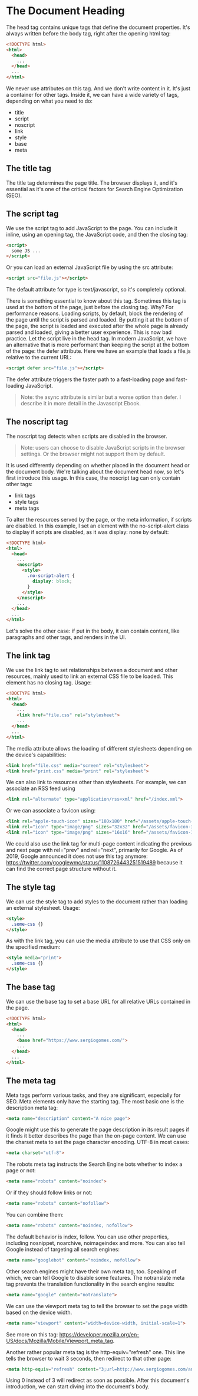# The Document Heading

The head tag contains unique tags that define the document properties.
It's always written before the body tag, right after the opening html tag:

```html
<!DOCTYPE html>
<html>
  <head>
    ...
  </head> 
  ...
</html>
```

We never use attributes on this tag. And we don't write content in it.
It's just a container for other tags. Inside it, we can have a wide variety of tags, depending on what you need to do:

- title
- script
- noscript
- link
- style
- base
- meta

## The title tag

The title tag determines the page title. The browser displays it, and it's essential as it's one of the critical factors for Search Engine Optimization (SEO).

## The script tag

We use the script tag to add JavaScript to the page.
You can include it inline, using an opening tag, the JavaScript code, and then the closing tag:

```html
<script> 
  some JS ...
</script> 
```

Or you can load an external JavaScript file by using the src attribute:

```html
<script src="file.js"></script>
```

The default attribute for type is text/javascript, so it's completely optional.

There is something essential to know about this tag. Sometimes this tag is used at the bottom of the page, just before the closing </body> tag. Why? For performance reasons. Loading scripts, by default, block the rendering of the page until the script is parsed and loaded.
By putting it at the bottom of the page, the script is loaded and executed after the whole page is already parsed and loaded, giving a better user experience. This is now bad practice. Let the script live in the head tag.
In modern JavaScript, we have an alternative that is more performant than keeping the script at the bottom of the page: the defer attribute. Here we have an example that loads a file.js relative to the current URL:

```html
<script defer src="file.js"></script>
```

The defer attribute triggers the faster path to a fast-loading page and fast-loading JavaScript.

> Note: the async attribute is similar but a worse option than defer. I describe it in more detail in the Javascript Ebook.

## The noscript tag

The noscript tag detects when scripts are disabled in the browser.

> Note: users can choose to disable JavaScript scripts in the browser settings. Or the browser might not support them by default.

It is used differently depending on whether placed in the document head or the document body. We're talking about the document head now, so let's first introduce this usage.
In this case, the noscript tag can only contain other tags:

- link tags
- style tags
- meta tags

To alter the resources served by the page, or the meta information, if scripts are disabled.
In this example, I set an element with the no-script-alert class to display if scripts are disabled, as it was display: none by default:

```html
<!DOCTYPE html>
<html>
  <head>
    ... 
    <noscript>
      <style>
        .no-script-alert {
          display: block;
        } 
      </style>
    </noscript>
    ... 
  </head> 
  ... 
</html> 
```

Let's solve the other case: if put in the body, it can contain content, like paragraphs and other tags, and renders in the UI.

## The link tag

We use the link tag to set relationships between a document and
other resources, mainly used to link an external CSS file to be loaded. This element has no closing tag.
Usage:

```html
<!DOCTYPE html>
<html>
  <head>
    ... 
    <link href="file.css" rel="stylesheet">
    ... 
  </head> 
  ... 
</html> 
```

The media attribute allows the loading of different stylesheets depending on the device's capabilities:

```html
<link href="file.css" media="screen" rel="stylesheet">
<link href="print.css" media="print" rel="stylesheet">
```

We can also link to resources other than stylesheets. For example, we can associate an RSS feed using

```html
<link rel="alternate" type="application/rss+xml" href="/index.xml">
```

Or we can associate a favicon using:

```html
<link rel="apple-touch-icon" sizes="180x180" href="/assets/apple-touch-icon.png">
<link rel="icon" type="image/png" sizes="32x32" href="/assets/favicon-32x32.png">
<link rel="icon" type="image/png" sizes="16x16" href="/assets/favicon-16x16.png">
```

We could also use the link tag for multi-page content indicating the previous and next page with rel="prev" and rel="next", primarily for Google. As of 2019, Google announced it does not use this tag anymore: <https://twitter.com/googlewmc/status/1108726443251519489> because it can find the correct page structure without it.

## The style tag

We can use the style tag to add styles to the document rather than loading an external stylesheet. Usage:

```html
<style> 
  .some-css {} 
</style>
```

As with the link tag, you can use the media attribute to use that CSS only on the specified medium:

```html
<style media="print">
  .some-css {}
</style>
```

## The base tag

We can use the base tag to set a base URL for all relative URLs contained in the page.

```html
<!DOCTYPE html>
<html>
  <head>
    ... 
    <base href="https://www.sergiogomes.com/">
    ... 
  </head> 
  ... 
</html>
```

## The meta tag

Meta tags perform various tasks, and they are significant, especially for SEO. Meta elements only have the starting tag. The most basic one is the description meta tag:

```html
<meta name="description" content="A nice page">
```

Google might use this to generate the page description in its result pages if it finds it better describes the page than the on-page content.
We can use the charset meta to set the page character encoding. UTF-8 in most cases:

```html
<meta charset="utf-8">
```

The robots meta tag instructs the Search Engine bots whether to index a page or not:

```html
<meta name="robots" content="noindex">
```

Or if they should follow links or not:

```html
<meta name="robots" content="nofollow">
```

You can combine them:

```html
<meta name="robots" content="noindex, nofollow">
```

The default behavior is index, follow.
You can use other properties, including nosnippet, noarchive,
noimageindex and more.
You can also tell Google instead of targeting all search engines:

```html
<meta name="googlebot" content="noindex, nofollow">
```

Other search engines might have their own meta tag, too.
Speaking of which, we can tell Google to disable some features. The notranslate meta tag prevents the translation functionality in the search engine results:

```html
<meta name="google" content="notranslate">
```

We can use the viewport meta tag to tell the browser to set the page width based on the device width.

```html
<meta name="viewport" content="width=device-width, initial-scale=1">
```

See more on this tag: <https://developer.mozilla.org/en-US/docs/Mozilla/Mobile/Viewport_meta_tag>.

Another rather popular meta tag is the http-equiv="refresh" one. This line tells the browser to wait 3 seconds, then redirect to that other page:

```html
<meta http-equiv="refresh" content="3;url=http://www.sergiogomes.com/another-page">
```

Using 0 instead of 3 will redirect as soon as possible.
After this document's introduction, we can start diving into the document's body.
